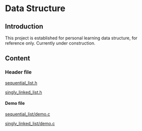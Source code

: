 # Data Structure
## Introduction
This project is established for personal learning data structure, for reference only. Currently under construction.
## Content
### Header file
[sequential_list.h](https://github.com/Cyunrei/Data-Structure/blob/master/sequential_list/sequential_list.h)

[singly_linked_list.h](https://github.com/Cyunrei/Data-Structure/blob/master/singly_linked_list/singly_linked_list.h)
#### Demo file
[sequential_list/demo.c](https://github.com/Cyunrei/Data-Structure/blob/master/sequential_list/demo.c)

[singly_linked_list/demo.c](https://github.com/Cyunrei/Data-Structure/blob/master/singly_linked_list/demo.c)